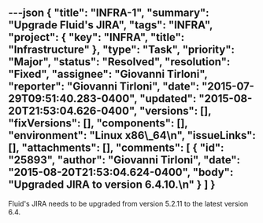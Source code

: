 ---json
{
  "title": "INFRA-1",
  "summary": "Upgrade Fluid's JIRA",
  "tags": "INFRA",
  "project": {
    "key": "INFRA",
    "title": "Infrastructure"
  },
  "type": "Task",
  "priority": "Major",
  "status": "Resolved",
  "resolution": "Fixed",
  "assignee": "Giovanni Tirloni",
  "reporter": "Giovanni Tirloni",
  "date": "2015-07-29T09:51:40.283-0400",
  "updated": "2015-08-20T21:53:04.626-0400",
  "versions": [],
  "fixVersions": [],
  "components": [],
  "environment": "Linux x86\\_64\n",
  "issueLinks": [],
  "attachments": [],
  "comments": [
    {
      "id": "25893",
      "author": "Giovanni Tirloni",
      "date": "2015-08-20T21:53:04.624-0400",
      "body": "Upgraded JIRA to version 6.4.10.\n"
    }
  ]
}
---
Fluid's JIRA needs to be upgraded from version 5.2.11 to the latest version 6.4.

        